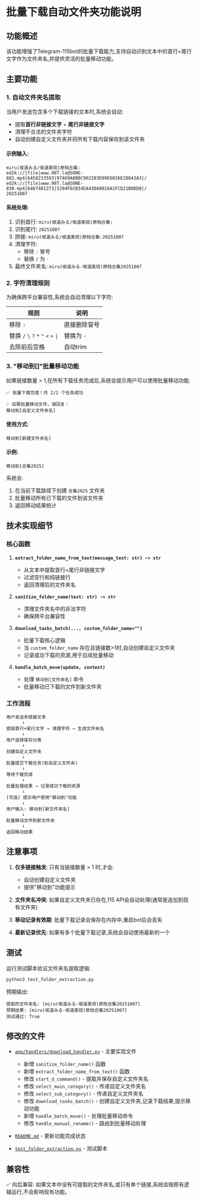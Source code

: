# 批量下载自动文件夹功能说明

## 功能概述

该功能增强了Telegram-115bot的批量下载能力,支持自动识别文本中的首行+尾行文字作为文件夹名,并提供灵活的批量移动功能。

## 主要功能

### 1. 自动文件夹名提取

当用户发送包含多个下载链接的文本时,系统会自动:
- 提取**首行非链接文字** + **尾行非链接文字**
- 清理不合法的文件夹字符
- 自动创建自定义文件夹并将所有下载内容保存到该文件夹

#### 示例输入:
```
miru(坂道みる/坂道美琉)原档合集:
ed2k://|file|www.98T.la@SONE-882.mp4|6458233593|97469A8B0C902283D99E6026E28843A3|/
ed2k://|file|www.98T.la@SONE-830.mp4|6467401273|5294F6CB34EA43DA9016A1FCD21B0DD0|/
20251007
```

#### 系统处理:
1. 识别首行: `miru(坂道みる/坂道美琉)原档合集:`
2. 识别尾行: `20251007`
3. 拼接: `miru(坂道みる/坂道美琉)原档合集:20251007`
4. 清理字符:
   - 移除 `:` 冒号
   - 替换 `/` 为 `-`
5. 最终文件夹名: `miru(坂道みる-坂道美琉)原档合集20251007`

### 2. 字符清理规则

为确保跨平台兼容性,系统会自动清理以下字符:

| 规则 | 说明 |
|------|------|
| 移除 `:` | 直接删除冒号 |
| 替换 `/` `\` `?` `*` `"` `<` `>` `\|` | 替换为 `-` |
| 去除前后空格 | 自动trim |

### 3. "移动到[]"批量移动功能

如果链接数量 > 1,在所有下载任务完成后,系统会提示用户可以使用批量移动功能:

```
✅ 批量下载完成！共 2/2 个任务成功

💡 如需批量移动文件，请回复：
移动到[自定义文件夹名]
```

#### 使用方式:
```
移动到[新建文件夹名]
```

#### 示例:
```
移动到[合集2025]
```

系统会:
1. 在当前下载路径下创建 `合集2025` 文件夹
2. 批量移动所有已下载的文件到该文件夹
3. 返回移动结果统计

## 技术实现细节

### 核心函数

1. **`extract_folder_name_from_text(message_text: str) -> str`**
   - 从文本中提取首行+尾行非链接文字
   - 过滤空行和纯链接行
   - 返回清理后的文件夹名

2. **`sanitize_folder_name(text: str) -> str`**
   - 清理文件夹名中的非法字符
   - 确保跨平台兼容性

3. **`download_tasks_batch(..., custom_folder_name="")`**
   - 批量下载核心逻辑
   - 当 `custom_folder_name` 存在且链接数>1时,自动创建自定义文件夹
   - 记录成功下载的资源,用于后续批量移动

4. **`handle_batch_move(update, context)`**
   - 处理 `移动到[文件夹名]` 命令
   - 批量移动已下载的文件到新文件夹

### 工作流程

```
用户发送多链接文本
      ↓
提取首行+尾行文字 → 清理字符 → 生成文件夹名
      ↓
用户选择保存分类
      ↓
创建自定义文件夹
      ↓
批量提交下载任务(到自定义文件夹)
      ↓
等待下载完成
      ↓
批量处理结果 → 记录成功下载的资源
      ↓
[可选] 提示用户使用"移动到"功能
      ↓
用户输入: 移动到[新文件夹名]
      ↓
批量移动文件到新文件夹
      ↓
返回移动结果
```

## 注意事项

1. **仅多链接触发**: 只有当链接数量 > 1 时,才会:
   - 自动创建自定义文件夹
   - 提供"移动到"功能提示

2. **文件夹名冲突**: 如果自定义文件夹已存在,115 API会自动处理(通常是追加到现有文件夹)

3. **移动记录有效期**: 批量下载记录会保存在内存中,重启bot后会丢失

4. **最新记录优先**: 如果有多个批量下载记录,系统会自动使用最新的一个

## 测试

运行测试脚本验证文件夹名提取逻辑:

```bash
python3 test_folder_extraction.py
```

预期输出:
```
提取的文件夹名: [miru(坂道みる-坂道美琉)原档合集20251007]
预期结果: [miru(坂道みる-坂道美琉)原档合集20251007]
测试通过: True
```

## 修改的文件

- [`app/handlers/download_handler.py`](app/handlers/download_handler.py) - 主要实现文件
  - 新增 `sanitize_folder_name()` 函数
  - 新增 `extract_folder_name_from_text()` 函数
  - 修改 `start_d_command()` - 提取并保存自定义文件夹名
  - 修改 `select_main_category()` - 传递自定义文件夹名
  - 修改 `select_sub_category()` - 传递自定义文件夹名
  - 修改 `download_tasks_batch()` - 创建自定义文件夹,记录下载结果,提示移动功能
  - 新增 `handle_batch_move()` - 处理批量移动命令
  - 修改 `handle_manual_rename()` - 路由到批量移动处理

- [`README.md`](README.md) - 更新功能完成状态
- [`test_folder_extraction.py`](test_folder_extraction.py) - 测试脚本

## 兼容性

✅ 向后兼容: 如果文本中没有可提取的文件夹名,或只有单个链接,系统会按原有逻辑运行,不会影响现有功能。
